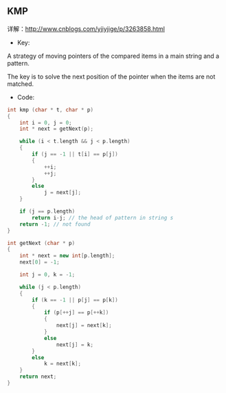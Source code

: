 ## KMP

详解：<http://www.cnblogs.com/yjiyjige/p/3263858.html>



* Key:

A strategy of moving pointers of the compared items in a main string and a pattern.

The key is to solve the next position of the pointer when the items are not matched.



* Code:

```c++
int kmp (char * t, char * p)
{
    int i = 0, j = 0;
    int * next = getNext(p);

    while (i < t.length && j < p.length)
    {
        if (j == -1 || t[i] == p[j])
        {
            ++i;
            ++j;
        }
        else
            j = next[j];
    }

    if (j == p.length)
        return i-j; // the head of pattern in string s
    return -1; // not found
}

int getNext (char * p)
{   
    int * next = new int[p.length];
    next[0] = -1;

    int j = 0, k = -1;

    while (j < p.length)
    {
        if (k == -1 || p[j] == p[k])
        {
            if (p[++j] == p[++k])
            {
                next[j] = next[k];
            } 
            else
                next[j] = k;
        }
        else
            k = next[k];
    }
    return next;
}
```

